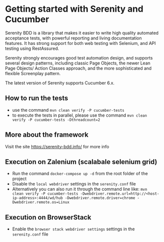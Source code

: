 # Getting started with Serenity and Cucumber

Serenity BDD is a library that makes it easier to write high quality automated acceptance tests, with powerful reporting and living documentation features. It has strong support for both web testing with Selenium, and API testing using RestAssured.

Serenity strongly encourages good test automation design, and supports several design patterns, including classic Page Objects, the newer Lean Page Objects/ Action Classes approach, and the more sophisticated and flexible Screenplay pattern.

The latest version of Serenity supports Cucumber 6.x.

## How to run the tests

- use the command `mvn clean verify -P cucumber-tests`
- to execute the tests in parallel, please use the command `mvn clean verify -P cucumber-tests -Dthreadcount=2`

## More about the framework

Visit the site https://serenity-bdd.info/ for more info

## Execution on Zalenium (scalabale selenium grid)

- Run the command `docker-compose up -d` from the root folder of the project
- Disable the `local webdriver` settings in the `serenity.conf` file
- Alternatively you can also run it through the command line like: `mvn clean verify -P cucumber-tests -Dwebdriver.remote.url=http://<host-ip-address>:4444/wd/hub -Dwebdriver.remote.driver=chrome -Dwebdriver.remote.os=Linux`

## Execution on BrowserStack
- Enable the `browser stack webdriver settings` settings in the `serenity.conf` file
